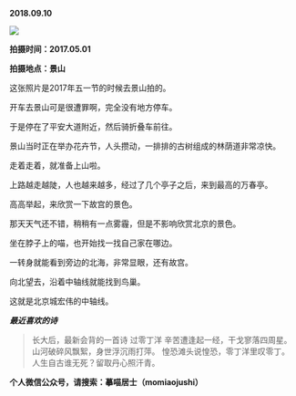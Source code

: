 
          
            
**2018.09.10**



![](//upload-images.jianshu.io/upload_images/51001-5591a6c9c426a040.jpg)




**拍摄时间：2017.05.01**

**拍摄地点：景山**

这张照片是2017年五一节的时候去景山拍的。

开车去景山可是很遭罪啊，完全没有地方停车。

于是停在了平安大道附近，然后骑折叠车前往。

景山当时正在举办花卉节，人头攒动，一排排的古树组成的林荫道非常凉快。

走着走着，就准备上山啦。

上路越走越陡，人也越来越多，经过了几个亭子之后，来到最高的万春亭。

高高举起，来欣赏一下故宫的景色。

那天天气还不错，稍稍有一点雾霾，但是不影响欣赏北京的景色。

坐在脖子上的喵，也开始找一找自己家在哪边。

一转身就能看到旁边的北海，非常显眼，还有故宫。

向北望去，沿着中轴线就能找到鸟巢。

这就是北京城宏伟的中轴线。


***最近喜欢的诗***
>长大后，最新会背的一首诗
过零丁洋
辛苦遭逢起一经，干戈寥落四周星。
山河破碎风飘絮，身世浮沉雨打萍。
惶恐滩头说惶恐，零丁洋里叹零丁。
人生自古谁无死？留取丹心照汗青。




**个人微信公众号，请搜索：摹喵居士（momiaojushi）**

          
        